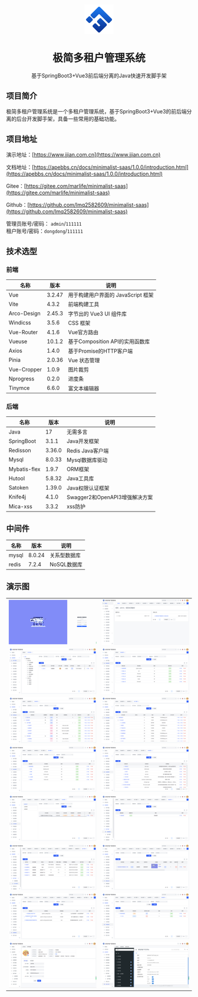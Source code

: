 <div align="center">
	<img alt="logo" src="minimalist-vue3/src/assets/logo.png" width="80px" height="80px">
</div>
<div  align="center">
    <h1>极简多租户管理系统</h1>
    <span>基于SpringBoot3+Vue3前后端分离的Java快速开发脚手架</span>
</div>

## 项目简介

极简多租户管理系统是一个多租户管理系统，基于SpringBoot3+Vue3的前后端分离的后台开发脚手架，具备一些常用的基础功能。
## 项目地址

演示地址：[https://www.jjian.com.cn](https://www.jjian.com.cn)

文档地址：[https://apebbs.cn/docs/minimalist-saas/1.0.0/introduction.html](https://apebbs.cn/docs/minimalist-saas/1.0.0/introduction.html)

Gitee：[https://gitee.com/marlife/minimalist-saas](https://gitee.com/marlife/minimalist-saas)

Github：[https://github.com/lmq2582609/minimalist-saas](https://github.com/lmq2582609/minimalist-saas)

管理员账号/密码： `admin`/`111111`  
租户账号/密码：`dongdong`/`111111`  

## 技术选型
### 前端

| 名称          | 版本     | 说明                      |
| ----------- | ------ | ----------------------- |
| Vue         | 3.2.47 | 用于构建用户界面的 JavaScript 框架 |
| Vite        | 4.3.2  | 前端构建工具                  |
| Arco-Design | 2.45.3 | 字节出的 Vue3 UI 组件库        |
| Windicss    | 3.5.6  | CSS 框架                  |
| Vue-Router  | 4.1.6  | Vue官方路由                 |
| Vueuse      | 10.1.2 | 基于Composition API的实用函数库 |
| Axios       | 1.4.0  | 基于Promise的HTTP客户端       |
| Pinia       | 2.0.36 | Vue 状态管理                |
| Vue-Cropper | 1.0.9  | 图片裁剪                    |
| Nprogress   | 0.2.0  | 进度条                     |
| Tinymce     | 6.6.0  | 富文本编辑器                  |

### 后端

| 名称                         | 版本     | 说明                      |
| -------------------------- | ------ | ----------------------- |
| Java                       | 17     | 无需多言                    |
| SpringBoot                 | 3.1.1  | Java开发框架                |
| Redisson                   | 3.36.0 | Redis Java客户端           |
| Mysql                      | 8.0.33 | Mysql数据库驱动              |
| Mybatis-flex               | 1.9.7  | ORM框架                   |
| Hutool                     | 5.8.32 | Java工具库                 |
| Satoken                    | 1.39.0 | Java权限认证框架              |
| Knife4j                    | 4.1.0  | Swagger2和OpenAPI3增强解决方案 |
| Mica-xss                   | 3.3.2  | xss防护                   |
## 中间件

| 名称    | 版本     | 说明       |
| ----- | ------ | -------- |
| mysql | 8.0.24 | 关系型数据库   |
| redis | 7.2.4  | NoSQL数据库 |
## 演示图

<table>
    <tr>
        <td><img src="resources/images/login-page.png"/></td>
        <td><img src="resources/images/index-page.png"/></td>
    </tr>
    <tr>
        <td><img src="resources/images/user-page.png"/></td>
        <td><img src="resources/images/role-page.png"/></td>
    </tr>
    <tr>
        <td><img src="resources/images/perm-page.png"/></td>
        <td><img src="resources/images/dept-page.png"/></td>
    </tr>
    <tr>
        <td><img src="resources/images/post-page.png"/></td>
        <td><img src="resources/images/dict-page.png"/></td>
    </tr>
    <tr>
        <td><img src="resources/images/file-page.png"/></td>
        <td><img src="resources/images/package-page.png"/></td>
    </tr>
    <tr>
        <td><img src="resources/images/tenant-page.png"/></td>
        <td><img src="resources/images/notice-page.png"/></td>
    </tr>
    <tr>
        <td><img src="resources/images/config-page.png"/></td>
        <td><img src="resources/images/storage-page.png"/></td>
    </tr>
    <tr>
        <td><img src="resources/images/user-pro-page.png"/></td>
        <td><img src="resources/images/swagger-page.png"/></td>
    </tr>
</table>

